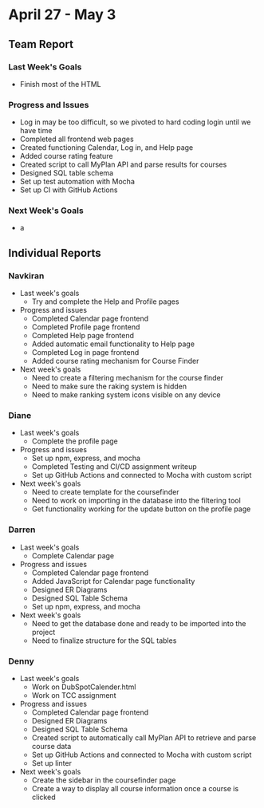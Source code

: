 # April 27 - May 3
## Team Report
### Last Week's Goals
- Finish most of the HTML
### Progress and Issues
- Log in may be too difficult, so we pivoted to hard coding login until we have time
- Completed all frontend web pages
- Created functioning Calendar, Log in, and Help page
- Added course rating feature
- Created script to call MyPlan API and parse results for courses
- Designed SQL table schema
- Set up test automation with Mocha
- Set up CI with GitHub Actions
### Next Week's Goals
- a


## Individual Reports
### Navkiran
- Last week's goals
  - Try and complete the Help and Profile pages
- Progress and issues
  - Completed Calendar page frontend
  - Completed Profile page frontend
  - Completed Help page frontend
  - Added automatic email functionality to Help page
  - Completed Log in page frontend
  - Added course rating mechanism for Course Finder
- Next week's goals
  - Need to create a filtering mechanism for the course finder
  - Need to make sure the raking system is hidden
  - Need to make ranking system icons visible on any device
  
### Diane
- Last week's goals
  - Complete the profile page
- Progress and issues
  - Set up npm, express, and mocha
  - Completed Testing and CI/CD assignment writeup
  - Set up GitHub Actions and connected to Mocha with custom script
- Next week's goals
  - Need to create template for the coursefinder
  - Need to work on importing in the database into the filtering tool
  - Get functionality working for the update button on the profile page
### Darren
- Last week's goals
  - Complete Calendar page
- Progress and issues
  - Completed Calendar page frontend
  - Added JavaScript for Calendar page functionality
  - Designed ER Diagrams
  - Designed SQL Table Schema
  - Set up npm, express, and mocha
- Next week's goals
  - Need to get the database done and ready to be imported into the project
  - Need to finalize structure for the SQL tables
### Denny
- Last week's goals
  - Work on DubSpotCalender.html
  - Work on TCC assignment
- Progress and issues
  - Completed Calendar page frontend
  - Designed ER Diagrams
  - Designed SQL Table Schema
  - Created script to automatically call MyPlan API to retrieve and parse course data
  - Set up GitHub Actions and connected to Mocha with custom script
  - Set up linter
- Next week's goals
  - Create the sidebar in the coursefinder page
  - Create a way to display all course information once a course is clicked

